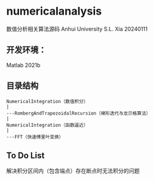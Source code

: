 # numericalanalysis
数值分析相关算法源码
Anhui University S.L. Xia 20240111

## 开发环境：

Matlab 2021b

## 目录结构
    NumericalIntegration（数值积分）
    |
    ---RombergAndTrapezoidalRecursion（梯形迭代与龙贝格算法）
    |
    NumericalIntegration（函数逼近）
    |
    ---FFT（快速傅里叶变换）

## To Do List

解决积分区间内（包含端点）存在断点时无法积分的问题
